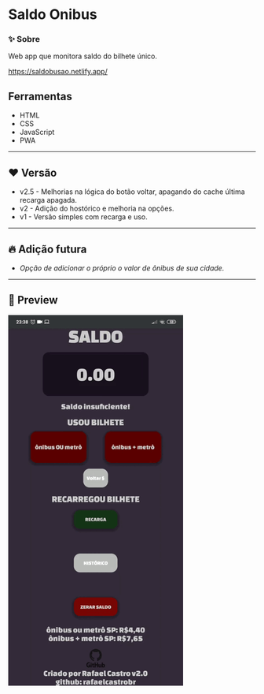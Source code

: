 # Saldo Onibus

### ✨ Sobre
Web app que monitora saldo do bilhete único.

https://saldobusao.netlify.app/

## Ferramentas
- HTML
- CSS
- JavaScript
- PWA
---

## ❤️ Versão
- v2.5 - Melhorias na lógica do botão voltar, apagando do cache última recarga apagada.
- v2 - Adição do hostórico e melhoria na opções.
- v1 - Versão simples com recarga e uso.
---

## 🔥 Adição futura
- *Opção de adicionar o próprio o valor de ônibus de sua cidade.*

---
## 🥰 Preview

![img](assets/img/immggif.gif)
